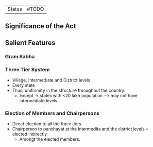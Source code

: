 |        |       |
| ------ | ----- |
| Status | #TODO |
## Significance of the Act

## Salient Features
### Gram Sabha

### Three Tier System
- Village, Intermediate and District levels
- Every state
- Thus, uniformity in the structure throughout the country.
	- Except -> states with <20 lakh population --> may not have intermediate levels.
 
 ###  Election of Members and Chairpersons
 - Direct election to all the three tiers.
 - Chairperson to panchayat at the intermedita and the district levels = elected indirectly
	 - Amongt the elected members.